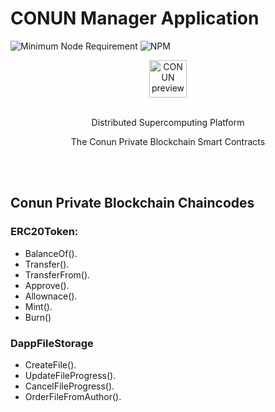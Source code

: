 # CONUN Manager Application
![Minimum Node Requirement](https://img.shields.io/badge/node-%3E%3D6.14.0-brightgreen.svg)
![NPM](https://img.shields.io/npm/v/npm)
<br/>
<p align="center">
  <img alt="CONUN preview" src="https://conun.io/img/conun_logo_big.png" height="60" />
  <br><br>
  <p align="center">Distributed Supercomputing Platform</p>
</p>

<p align="center"> 
The Conun Private Blockchain Smart Contracts
</p>
<br/>
<br/>

## Conun Private Blockchain Chaincodes
### ERC20Token:
  * BalanceOf().
  * Transfer().
  * TransferFrom().
  * Approve().
  * Allownace().
  * Mint().
  * Burn()



### DappFileStorage
  * CreateFile().
  * UpdateFileProgress().
  * CancelFileProgress().
  * OrderFileFromAuthor().
<br/>
<br/>



